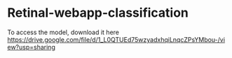 ﻿# Retinal-webapp-classification

To access the model, download it here https://drive.google.com/file/d/1_L0QTUEd75wzyadxhqiLnqcZPsYMbou-/view?usp=sharing
